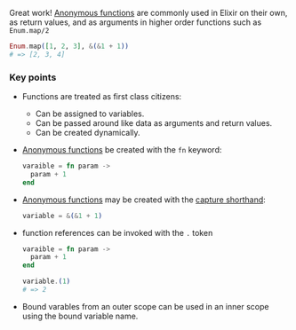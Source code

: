 Great work! [Anonymous functions][anon-fns] are commonly used in Elixir on their own, as return values, and as arguments in higher order functions such as `Enum.map/2`

```elixir
Enum.map([1, 2, 3], &(&1 + 1))
# => [2, 3, 4]
```

### Key points

- Functions are treated as first class citizens:
  - Can be assigned to variables.
  - Can be passed around like data as arguments and return values.
  - Can be created dynamically.
- [Anonymous functions][anon-fns] be created with the `fn` keyword:

  ```elixir
  varaible = fn param ->
    param + 1
  end
  ```

- [Anonymous functions][anon-fns] may be created with the [capture shorthand][capture]:

  ```elixir
  variable = &(&1 + 1)
  ```

- function references can be invoked with the `.` token

  ```elixir
  varaible = fn param ->
    param + 1
  end

  variable.(1)
  # => 2
  ```

- Bound varables from an outer scope can be used in an inner scope using the bound variable name.

[anon-fns]: https://elixir-lang.org/getting-started/basic-types.html#anonymous-functions
[capture]: https://dockyard.com/blog/2016/08/05/understand-capture-operator-in-elixir
